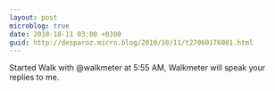 ```yaml
---
layout: post
microblog: true
date: 2010-10-11 03:00 +0300
guid: http://desparoz.micro.blog/2010/10/11/t27060176081.html
---
```

Started Walk with @walkmeter at 5:55 AM, Walkmeter will speak your replies to me.
